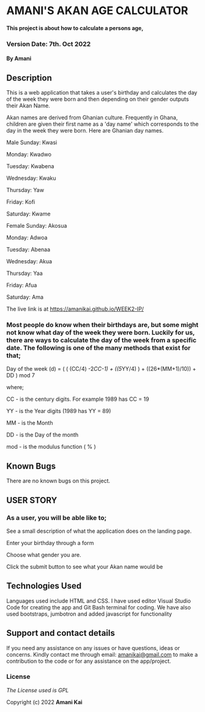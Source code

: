 # AMANI'S AKAN AGE CALCULATOR

#### This project is about how to calculate a persons age, 

### Version Date: 7th. Oct 2022

#### By **Amani**

## Description

This is a web application that takes a user's birthday and calculates the day of the week they were born and then depending on their gender outputs their Akan Name. 

Akan names are derived from Ghanian culture. Frequently in Ghana, children are given their first name as a 'day name' which corresponds to the day in the week they were born. Here are Ghanian day names.

Male
Sunday: Kwasi

Monday: Kwadwo

Tuesday: Kwabena

Wednesday: Kwaku

Thursday:  Yaw

Friday: Kofi

Saturday: Kwame

Female
Sunday: Akosua

Monday: Adwoa

Tuesday: Abenaa

Wednesday: Akua

Thursday:  Yaa

Friday: Afua

Saturday: Ama

The live link is at https://amanikai.github.io/WEEK2-IP/

### Most people do know when their birthdays are, but some might not know what day of the week they were born. Luckily for us, there are ways to calculate the day of the week from a specific date. The following is one of the many methods that exist for that;

Day of the week (d) = ( ( (CC/4) -2*CC-1) + ((5*YY/4) ) + ((26*(MM+1)/10)) + DD ) mod 7

 where;

 CC - is the century digits. For example 1989 has CC = 19

 YY - is the Year digits (1989 has YY = 89)

 MM -  is the Month

 DD - is the Day of the month 

 mod - is the modulus function ( % )

## Known Bugs

There are no known bugs on this project.

## USER STORY

### As a user, you will be able like to;

See a  small description of what the application does on the landing page.

Enter your birthday through a form 

Choose what gender you are.

Click the submit button to see what your Akan name would be

## Technologies Used

Languages used include HTML and CSS. 
I have used editor Visual Studio Code for creating the app and Git Bash terminal for coding.
We have also used bootstraps, jumbotron and added javascript for functionality

## Support and contact details

If you need any assistance on any issues or have questions, ideas or concerns. Kindly contact me through email: amanikai@gmail.com to make a contribution to the code or for any assistance on the app/project.

### License

_The License used is GPL_

Copyright (c) 2022 **Amani Kai**